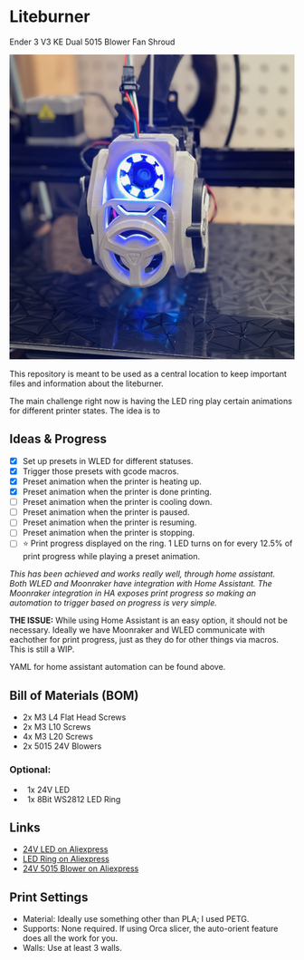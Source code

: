 # Liteburner

Ender 3 V3 KE Dual 5015 Blower Fan Shroud

![Example Image](/Images/Img_2.jpeg)

This repository is meant to be used as a central location to keep important files and information about the liteburner.

The main challenge right now is having the LED ring play certain animations for different printer states. The idea is to 

## Ideas & Progress

- [x] Set up presets in WLED for different statuses. 
- [x] Trigger those presets with gcode macros.
- [x] Preset animation when the printer is heating up.
- [x] Preset animation when the printer is done printing.
- [ ] Preset animation when the printer is cooling down.
- [ ] Preset animation when the printer is paused.
- [ ] Preset animation when the printer is resuming.
- [ ] Preset animation when the printer is stopping.
- [ ] ⭐️ Print progress displayed on the ring. 1 LED turns on for every 12.5% of print progress while playing a preset animation.

*This has been achieved and works really well, through home assistant. Both WLED and Moonraker have integration with Home Assistant. The Moonraker integration in HA exposes print progress so making an automation to trigger based on progress is very simple.*

**THE ISSUE:** While using Home Assistant is an easy option, it should not be necessary. Ideally we have Moonraker and WLED communicate with eachother for print progress, just as they do for other things via macros. This is still a WIP. 

YAML for home assistant automation can be found above.

## Bill of Materials (BOM)

* 2x M3 L4 Flat Head Screws
* 2x M3 L10 Screws
* 4x M3 L20 Screws
* 2x 5015 24V Blowers

### Optional:

*   1x 24V LED
*   1x 8Bit WS2812 LED Ring

## Links

* [24V LED on Aliexpress](<https://s.click.aliexpress.com/e/_Dky6Lzx>)
* [LED Ring on Aliexpress](<https://s.click.aliexpress.com/e/_DD0RQdB>)
* [24V 5015 Blower on Aliexpress](<https://s.click.aliexpress.com/e/_DBk6D53>)

## Print Settings

* Material: Ideally use something other than PLA; I used PETG.
* Supports: None required. If using Orca slicer, the auto-orient feature does all the work for you.
* Walls: Use at least 3 walls.